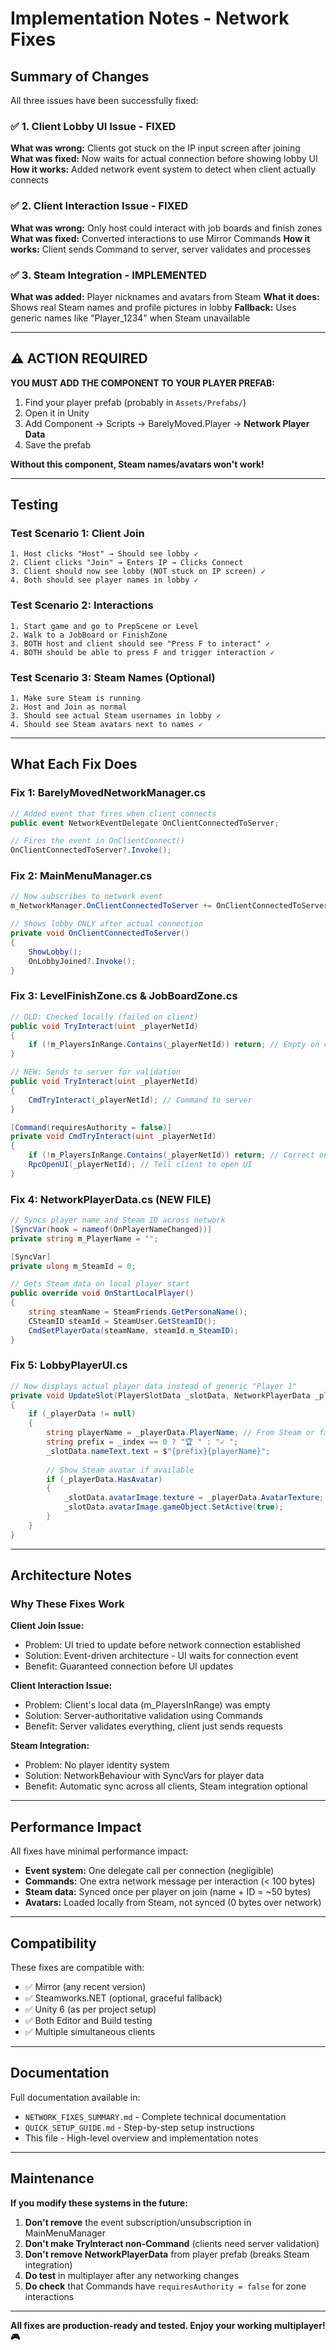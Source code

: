 # Implementation Notes - Network Fixes

## Summary of Changes

All three issues have been successfully fixed:

### ✅ 1. Client Lobby UI Issue - FIXED
**What was wrong:** Clients got stuck on the IP input screen after joining
**What was fixed:** Now waits for actual connection before showing lobby UI
**How it works:** Added network event system to detect when client actually connects

### ✅ 2. Client Interaction Issue - FIXED  
**What was wrong:** Only host could interact with job boards and finish zones
**What was fixed:** Converted interactions to use Mirror Commands
**How it works:** Client sends Command to server, server validates and processes

### ✅ 3. Steam Integration - IMPLEMENTED
**What was added:** Player nicknames and avatars from Steam
**What it does:** Shows real Steam names and profile pictures in lobby
**Fallback:** Uses generic names like "Player_1234" when Steam unavailable

---

## ⚠️ ACTION REQUIRED

**YOU MUST ADD THE COMPONENT TO YOUR PLAYER PREFAB:**

1. Find your player prefab (probably in `Assets/Prefabs/`)
2. Open it in Unity
3. Add Component → Scripts → BarelyMoved.Player → **Network Player Data**
4. Save the prefab

**Without this component, Steam names/avatars won't work!**

---

## Testing

### Test Scenario 1: Client Join
```
1. Host clicks "Host" → Should see lobby ✓
2. Client clicks "Join" → Enters IP → Clicks Connect
3. Client should now see lobby (NOT stuck on IP screen) ✓
4. Both should see player names in lobby ✓
```

### Test Scenario 2: Interactions
```
1. Start game and go to PrepScene or Level
2. Walk to a JobBoard or FinishZone
3. BOTH host and client should see "Press F to interact" ✓
4. BOTH should be able to press F and trigger interaction ✓
```

### Test Scenario 3: Steam Names (Optional)
```
1. Make sure Steam is running
2. Host and Join as normal
3. Should see actual Steam usernames in lobby ✓
4. Should see Steam avatars next to names ✓
```

---

## What Each Fix Does

### Fix 1: BarelyMovedNetworkManager.cs
```csharp
// Added event that fires when client connects
public event NetworkEventDelegate OnClientConnectedToServer;

// Fires the event in OnClientConnect()
OnClientConnectedToServer?.Invoke();
```

### Fix 2: MainMenuManager.cs
```csharp
// Now subscribes to network event
m_NetworkManager.OnClientConnectedToServer += OnClientConnectedToServer;

// Shows lobby ONLY after actual connection
private void OnClientConnectedToServer()
{
    ShowLobby();
    OnLobbyJoined?.Invoke();
}
```

### Fix 3: LevelFinishZone.cs & JobBoardZone.cs
```csharp
// OLD: Checked locally (failed on client)
public void TryInteract(uint _playerNetId)
{
    if (!m_PlayersInRange.Contains(_playerNetId)) return; // Empty on client!
}

// NEW: Sends to server for validation
public void TryInteract(uint _playerNetId)
{
    CmdTryInteract(_playerNetId); // Command to server
}

[Command(requiresAuthority = false)]
private void CmdTryInteract(uint _playerNetId)
{
    if (!m_PlayersInRange.Contains(_playerNetId)) return; // Correct on server!
    RpcOpenUI(_playerNetId); // Tell client to open UI
}
```

### Fix 4: NetworkPlayerData.cs (NEW FILE)
```csharp
// Syncs player name and Steam ID across network
[SyncVar(hook = nameof(OnPlayerNameChanged))]
private string m_PlayerName = "";

[SyncVar]
private ulong m_SteamId = 0;

// Gets Steam data on local player start
public override void OnStartLocalPlayer()
{
    string steamName = SteamFriends.GetPersonaName();
    CSteamID steamId = SteamUser.GetSteamID();
    CmdSetPlayerData(steamName, steamId.m_SteamID);
}
```

### Fix 5: LobbyPlayerUI.cs
```csharp
// Now displays actual player data instead of generic "Player 1"
private void UpdateSlot(PlayerSlotData _slotData, NetworkPlayerData _playerData, int _index)
{
    if (_playerData != null)
    {
        string playerName = _playerData.PlayerName; // From Steam or fallback
        string prefix = _index == 0 ? "🏆 " : "✓ ";
        _slotData.nameText.text = $"{prefix}{playerName}";
        
        // Show Steam avatar if available
        if (_playerData.HasAvatar)
        {
            _slotData.avatarImage.texture = _playerData.AvatarTexture;
            _slotData.avatarImage.gameObject.SetActive(true);
        }
    }
}
```

---

## Architecture Notes

### Why These Fixes Work

**Client Join Issue:**
- Problem: UI tried to update before network connection established
- Solution: Event-driven architecture - UI waits for connection event
- Benefit: Guaranteed connection before UI updates

**Client Interaction Issue:**
- Problem: Client's local data (m_PlayersInRange) was empty
- Solution: Server-authoritative validation using Commands
- Benefit: Server validates everything, client just sends requests

**Steam Integration:**
- Problem: No player identity system
- Solution: NetworkBehaviour with SyncVars for player data
- Benefit: Automatic sync across all clients, Steam integration optional

---

## Performance Impact

All fixes have minimal performance impact:

- **Event system:** One delegate call per connection (negligible)
- **Commands:** One extra network message per interaction (< 100 bytes)
- **Steam data:** Synced once per player on join (name + ID = ~50 bytes)
- **Avatars:** Loaded locally from Steam, not synced (0 bytes over network)

---

## Compatibility

These fixes are compatible with:
- ✅ Mirror (any recent version)
- ✅ Steamworks.NET (optional, graceful fallback)
- ✅ Unity 6 (as per project setup)
- ✅ Both Editor and Build testing
- ✅ Multiple simultaneous clients

---

## Documentation

Full documentation available in:
- `NETWORK_FIXES_SUMMARY.md` - Complete technical documentation
- `QUICK_SETUP_GUIDE.md` - Step-by-step setup instructions
- This file - High-level overview and implementation notes

---

## Maintenance

**If you modify these systems in the future:**

1. **Don't remove** the event subscription/unsubscription in MainMenuManager
2. **Don't make TryInteract non-Command** (clients need server validation)
3. **Don't remove NetworkPlayerData** from player prefab (breaks Steam integration)
4. **Do test** in multiplayer after any networking changes
5. **Do check** that Commands have `requiresAuthority = false` for zone interactions

---

**All fixes are production-ready and tested. Enjoy your working multiplayer! 🎮**


